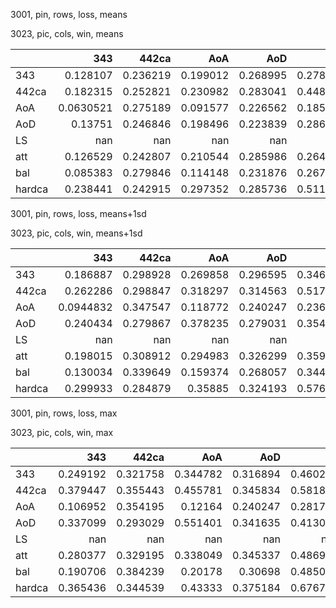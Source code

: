 3001, pin, rows, loss, means

3023, pic, cols, win, means

|        |         343 |      442ca |        AoA |        AoD |         LS |         att |        bal |     hardca |
|:-------|------------:|-----------:|-----------:|-----------:|-----------:|------------:|-----------:|-----------:|
| 343    |   0.128107  |   0.236219 |   0.199012 |   0.268995 |   0.278731 |   0.180539  |   0.229132 |   0.196451 |
| 442ca  |   0.182315  |   0.252821 |   0.230982 |   0.283041 |   0.448997 |   0.213308  |   0.243533 |   0.188678 |
| AoA    |   0.0630521 |   0.275189 |   0.091577 |   0.226562 |   0.185755 |   0.0981197 |   0.150268 |   0.29562  |
| AoD    |   0.13751   |   0.246846 |   0.198496 |   0.223839 |   0.286505 |   0.147659  |   0.174831 |   0.227617 |
| LS     | nan         | nan        | nan        | nan        | nan        | nan         | nan        | nan        |
| att    |   0.126529  |   0.242807 |   0.210544 |   0.285986 |   0.264951 |   0.178851  |   0.230811 |   0.206013 |
| bal    |   0.085383  |   0.279846 |   0.114148 |   0.231876 |   0.267797 |   0.121566  |   0.169243 |   0.266901 |
| hardca |   0.238441  |   0.242915 |   0.297352 |   0.285736 |   0.511958 |   0.247946  |   0.258418 |   0.166335 |

3001, pin, rows, loss, means+1sd

3023, pic, cols, win, means+1sd

|        |         343 |      442ca |        AoA |        AoD |         LS |         att |        bal |     hardca |
|:-------|------------:|-----------:|-----------:|-----------:|-----------:|------------:|-----------:|-----------:|
| 343    |   0.186887  |   0.298928 |   0.269858 |   0.296595 |   0.346678 |   0.204266  |   0.286668 |   0.232553 |
| 442ca  |   0.262286  |   0.298847 |   0.318297 |   0.314563 |   0.517872 |   0.266457  |   0.306092 |   0.223939 |
| AoA    |   0.0944832 |   0.347547 |   0.118772 |   0.240247 |   0.236459 |   0.0981197 |   0.180819 |   0.325422 |
| AoD    |   0.240434  |   0.279867 |   0.378235 |   0.279031 |   0.354788 |   0.240485  |   0.251891 |   0.262137 |
| LS     | nan         | nan        | nan        | nan        | nan        | nan         | nan        | nan        |
| att    |   0.198015  |   0.308912 |   0.294983 |   0.326299 |   0.359341 |   0.23198   |   0.302309 |   0.247115 |
| bal    |   0.130034  |   0.339649 |   0.159374 |   0.268057 |   0.344032 |   0.150955  |   0.215871 |   0.30293  |
| hardca |   0.299933  |   0.284879 |   0.35885  |   0.324193 |   0.576028 |   0.28008   |   0.314505 |   0.197157 |

3001, pin, rows, loss, max

3023, pic, cols, win, max

|        |        343 |      442ca |        AoA |        AoD |         LS |         att |        bal |     hardca |
|:-------|-----------:|-----------:|-----------:|-----------:|-----------:|------------:|-----------:|-----------:|
| 343    |   0.249192 |   0.321758 |   0.344782 |   0.316894 |   0.460284 |   0.221536  |   0.341    |   0.26784  |
| 442ca  |   0.379447 |   0.355443 |   0.455781 |   0.345834 |   0.581845 |   0.334046  |   0.446151 |   0.259668 |
| AoA    |   0.106952 |   0.354195 |   0.12164  |   0.240247 |   0.281797 |   0.0981197 |   0.200176 |   0.329351 |
| AoD    |   0.337099 |   0.293029 |   0.551401 |   0.341635 |   0.413082 |   0.301037  |   0.365301 |   0.277018 |
| LS     | nan        | nan        | nan        | nan        | nan        | nan         | nan        | nan        |
| att    |   0.280377 |   0.329195 |   0.338049 |   0.345337 |   0.486956 |   0.250823  |   0.365703 |   0.280553 |
| bal    |   0.190706 |   0.384239 |   0.20178  |   0.30698  |   0.485044 |   0.167388  |   0.26795  |   0.331155 |
| hardca |   0.365436 |   0.344539 |   0.43333  |   0.375184 |   0.676793 |   0.305584  |   0.408961 |   0.23075  |

